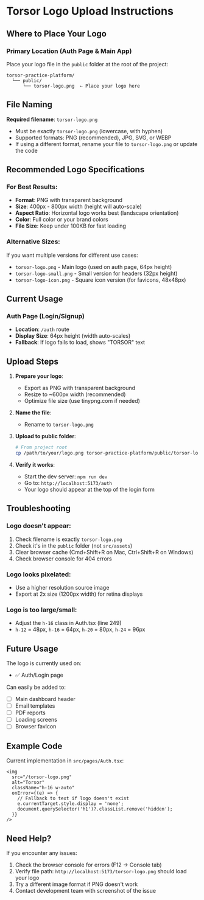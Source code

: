 # Torsor Logo Upload Instructions

## Where to Place Your Logo

### Primary Location (Auth Page & Main App)
Place your logo file in the `public` folder at the root of the project:

```
torsor-practice-platform/
  └── public/
      └── torsor-logo.png  ← Place your logo here
```

## File Naming

**Required filename**: `torsor-logo.png`

- Must be exactly `torsor-logo.png` (lowercase, with hyphen)
- Supported formats: PNG (recommended), JPG, SVG, or WEBP
- If using a different format, rename your file to `torsor-logo.png` or update the code

## Recommended Logo Specifications

### For Best Results:
- **Format**: PNG with transparent background
- **Size**: 400px - 800px width (height will auto-scale)
- **Aspect Ratio**: Horizontal logo works best (landscape orientation)
- **Color**: Full color or your brand colors
- **File Size**: Keep under 100KB for fast loading

### Alternative Sizes:
If you want multiple versions for different use cases:
- `torsor-logo.png` - Main logo (used on auth page, 64px height)
- `torsor-logo-small.png` - Small version for headers (32px height)
- `torsor-logo-icon.png` - Square icon version (for favicons, 48x48px)

## Current Usage

### Auth Page (Login/Signup)
- **Location**: `/auth` route
- **Display Size**: 64px height (width auto-scales)
- **Fallback**: If logo fails to load, shows "TORSOR" text

## Upload Steps

1. **Prepare your logo**:
   - Export as PNG with transparent background
   - Resize to ~600px width (recommended)
   - Optimize file size (use tinypng.com if needed)

2. **Name the file**:
   - Rename to `torsor-logo.png`

3. **Upload to public folder**:
   ```bash
   # From project root
   cp /path/to/your/logo.png torsor-practice-platform/public/torsor-logo.png
   ```

4. **Verify it works**:
   - Start the dev server: `npm run dev`
   - Go to: `http://localhost:5173/auth`
   - Your logo should appear at the top of the login form

## Troubleshooting

### Logo doesn't appear:
1. Check filename is exactly `torsor-logo.png`
2. Check it's in the `public` folder (not `src/assets`)
3. Clear browser cache (Cmd+Shift+R on Mac, Ctrl+Shift+R on Windows)
4. Check browser console for 404 errors

### Logo looks pixelated:
- Use a higher resolution source image
- Export at 2x size (1200px width) for retina displays

### Logo is too large/small:
- Adjust the `h-16` class in Auth.tsx (line 249)
- `h-12` = 48px, `h-16` = 64px, `h-20` = 80px, `h-24` = 96px

## Future Usage

The logo is currently used on:
- ✅ Auth/Login page

Can easily be added to:
- [ ] Main dashboard header
- [ ] Email templates
- [ ] PDF reports
- [ ] Loading screens
- [ ] Browser favicon

## Example Code

Current implementation in `src/pages/Auth.tsx`:

```tsx
<img 
  src="/torsor-logo.png" 
  alt="Torsor" 
  className="h-16 w-auto"
  onError={(e) => {
    // Fallback to text if logo doesn't exist
    e.currentTarget.style.display = 'none';
    document.querySelector('h1')?.classList.remove('hidden');
  }}
/>
```

## Need Help?

If you encounter any issues:
1. Check the browser console for errors (F12 → Console tab)
2. Verify file path: `http://localhost:5173/torsor-logo.png` should load your logo
3. Try a different image format if PNG doesn't work
4. Contact development team with screenshot of the issue
